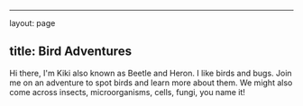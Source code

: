 ---
layout: page

title: Bird Adventures
----

Hi there, I'm Kiki also known as Beetle and Heron. I like birds and bugs. Join me on an adventure to spot birds and learn more about them. We might also come across insects, microorganisms, cells, fungi, you name it!
